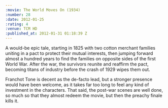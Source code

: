 ```yaml
--- 
:movie: The World Moves On (1934)
:number: 28
:date: 2012-01-25
:rating: 4
:venue: TCM HD
:published_at: 2012-01-31 01:18:39 Z
---
```

A would-be epic tale, starting in 1825 with two cotton merchant families uniting in a pact to protect their mutual interests, then jumping forward almost a hundred years to find the families on opposite sides of the first World War. After the war, the survivors reunite and reaffirm the pact, becoming titans of industry before the crash of 1929 wipes them out. 

Franchot Tone is decent as the de-facto lead, but a stronger presence would have been welcome, as it takes far too long to feel any kind of investment in the characters. That said, the post-war scenes are well done, so much so that they almost redeem the movie, but then the preachy finale kills it.  